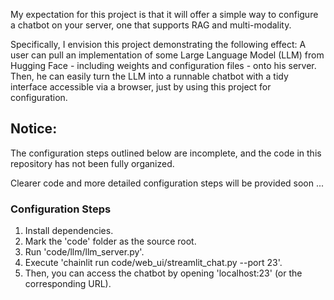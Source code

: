 My expectation for this project is that it will offer a simple way to configure a chatbot on your server, one that supports RAG and multi-modality.

Specifically, I envision this project demonstrating the following effect: A user can pull an implementation of some Large Language Model (LLM) from Hugging Face - including weights and configuration files - onto his server. Then, he can easily turn the LLM into a runnable chatbot with a tidy interface accessible via a browser, just by using this project for configuration.



## Notice:

 The configuration steps outlined below are incomplete, and the code in this repository has not been fully organized.

Clearer code and more detailed configuration steps will be provided soon ...



### Configuration Steps

1. Install dependencies.
2. Mark the 'code' folder as the source root.
3. Run 'code/llm/llm_server.py'.
4. Execute 'chainlit run code/web_ui/streamlit_chat.py --port 23'.
5. Then, you can access the chatbot by opening 'localhost:23' (or the corresponding URL).